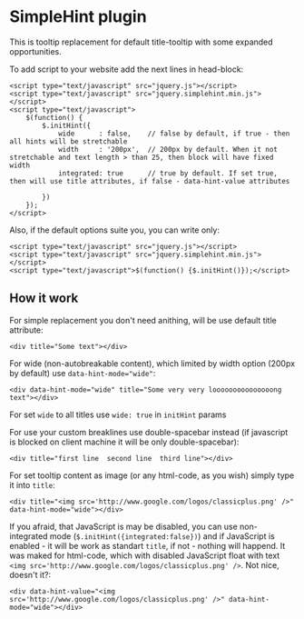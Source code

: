 SimpleHint plugin
=================

This is tooltip replacement for default title-tooltip with some expanded opportunities.


To add script to your website add the next lines in head-block:

	<script type="text/javascript" src="jquery.js"></script>
    <script type="text/javascript" src="jquery.simplehint.min.js"></script>
	<script type="text/javascript">
		$(function() {
			$.initHint({
				wide      : false,    // false by default, if true - then all hints will be stretchable
				width     : '200px',  // 200px by default. When it not stretchable and text length > than 25, then block will have fixed width
				integrated: true      // true by default. If set true, then will use title attributes, if false - data-hint-value attributes

			})
		});
	</script>

Also, if the default options suite you, you can write only:

	<script type="text/javascript" src="jquery.js"></script>
    <script type="text/javascript" src="jquery.simplehint.min.js"></script>
	<script type="text/javascript">$(function() {$.initHint()});</script>

How it work
-----------

For simple replacement you don't need anithing, will be use default title attribute:

	<div title="Some text"></div>

For wide (non-autobreakable content), which limited by width option (200px by default) use `data-hint-mode="wide"`:

	<div data-hint-mode="wide" title="Some very very looooooooooooooong text"></div>

For set `wide` to all titles use `wide: true` in `initHint` params

For use your custom breaklines use double-spacebar instead (if javascript is blocked on client machine it will be only double-spacebar):

	<div title="first line  second line  third line"></div>

For set tooltip content as image (or any html-code, as you wish) simply type it into `title`:

	<div title="<img src='http://www.google.com/logos/classicplus.png' />" data-hint-mode="wide"></div>

If you afraid, that JavaScript is may be disabled, you can use non-integrated mode (`$.initHint({integrated:false})`) and if JavaScript is enabled - it will be work as standart `title`, if not - nothing will happend.
It was maked for html-code, which with disabled JavaScript float with text `<img src='http://www.google.com/logos/classicplus.png' />`. Not nice, doesn't it?:
	
	<div data-hint-value="<img src='http://www.google.com/logos/classicplus.png' />" data-hint-mode="wide"></div>
